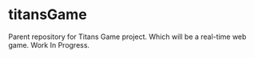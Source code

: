 # titansGame
Parent repository for Titans Game project. Which will be a real-time web game. Work In Progress.

